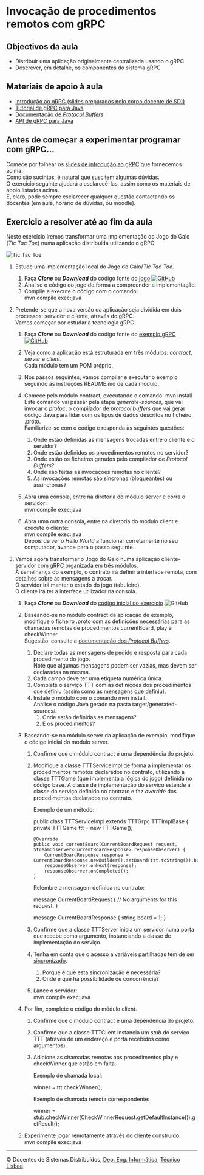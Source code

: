 Invocação de procedimentos remotos com gRPC
===========================================

Objectivos da aula
------------------

*   Distribuir uma aplicação originalmente centralizada usando o gRPC
*   Descrever, em detalhe, os componentes do sistema gRPC

Materiais de apoio à aula
-------------------------

*   [Introdução ao gRPC (slides preparados pelo corpo docente de SD))](./introducao-ao-gRPC.pdf)
*   [Tutorial de gRPC para Java](https://grpc.io/docs/tutorials/basic/java.html)
*   [Documentação de _Protocol Buffers_](https://developers.google.com/protocol-buffers/docs/overview)
*   [API de gRPC para Java](https://grpc.io/grpc-java/javadoc/index.html)

Antes de começar a experimentar programar com gRPC...
-----------------------------------------------------

Comece por folhear os [slides de introdução ao gRPC](./introducao-ao-gRPC.pdf) que fornecemos acima.  
Como são sucintos, é natural que suscitem algumas dúvidas.  
O exercício seguinte ajudará a esclarecê-las, assim como os materiais de apoio listados acima.  
E, claro, pode sempre esclarecer qualquer questão contactando os docentes (em aula, horário de dúvidas, ou moodle).

Exercício a resolver até ao fim da aula
---------------------------------------

Neste exercício iremos transformar uma implementação do Jogo do Galo (_Tic Tac Toe_) numa aplicação distribuída utilizando o gRPC.

![Tic Tac Toe](./ttt.png)  

1.  Estude uma implementação local do Jogo do Galo/_Tic Tac Toe_.
    1.  Faça **_Clone_** ou **_Download_** do código fonte do [jogo ![GitHub](../_img/github.png)](https://github.com/tecnico-distsys/example_ttt) 
    2.  Analise o código do jogo de forma a compreender a implementação.
    3.  Compile e execute o código com o comando:  
        mvn compile exec:java  
          
        
2.  Pretende-se que a nova versão da aplicação seja dividida em dois processos: servidor e cliente, através do gRPC.  
    Vamos começar por estudar a tecnologia gRPC.
    1.  Faça **_Clone_** ou **_Download_** do código fonte do [exemplo gRPC ![GitHub](../_img/github.png)](https://github.com/tecnico-distsys/example_grpc)   
        
    2.  Veja como a aplicação está estruturada em três módulos: _contract_, _server_ e _client_.  
        Cada módulo tem um POM próprio.
    3.  Nos passos seguintes, vamos compilar e executar o exemplo seguindo as instruções README.md de cada módulo.  
        
    4.  Comece pelo módulo contract, executando o comando: mvn install  
        Este comando vai passar pela etapa _generate-sources_, que vai invocar o _protoc_, o compilador de _protocol buffers_ que vai gerar código Java para lidar com os tipos de dados descritos no ficheiro .proto.  
        Familiarize-se com o código e responda às seguintes questões:
        1.  Onde estão definidas as mensagens trocadas entre o cliente e o servidor?
        2.  Onde estão definidos os procedimentos remotos no servidor?
        3.  Onde estão os ficheiros gerados pelo compilador de _Protocol Buffers_?
        4.  Onde são feitas as invocações remotas no cliente?
        5.  As invocações remotas são síncronas (bloqueantes) ou assíncronas?
    5.  Abra uma consola, entre na diretoria do módulo server e corra o servidor:  
        mvn compile exec:java
    6.  Abra uma outra consola, entre na diretoria do módulo client e execute o cliente:  
        mvn compile exec:java  
        Depois de ver o _Hello World_ a funcionar corretamente no seu computador, avance para o passo seguinte.  
          
        
3.  Vamos agora transformar o Jogo do Galo numa aplicação cliente-servidor com gRPC organizada em três módulos.  
    À semelhança do exemplo, o contrato irá definir a interface remota, com detalhes sobre as mensagens a trocar.  
    O servidor irá manter o estado do jogo (tabuleiro).  
    O cliente irá ter a interface utilizador na consola.  
      
    1.  Faça **_Clone_** ou **_Download_** do [código inicial do exercício](https://github.com/tecnico-distsys/exercise_ttt-grpc) ![GitHub](../_img/github.png)  
          
        
    2.  Baseando-se no módulo contract da aplicação de exemplo, modifique o ficheiro .proto com as definições necessárias para as chamadas remotas de procedimentos currentBoard, play e checkWinner.  
        Sugestão: consulte a [documentação dos _Protocol Buffers_](https://developers.google.com/protocol-buffers/docs/overview).
        1.  Declare todas as mensagens de pedido e resposta para cada procedimento do jogo.  
            Note que algumas mensagens podem ser vazias, mas devem ser declaradas na mesma.
        2.  Cada campo deve ter uma etiqueta numérica única.
        3.  Complete o serviço TTT com as definições dos procedimentos que definiu (assim como as mensagens que definiu).
        4.  Instale o módulo com o comando mvn install.  
            Analise o código Java gerado na pasta target/generated-sources/.
            1.  Onde estão definidas as mensagens?
            2.  E os procedimentos?  
                  
                
    3.  Baseando-se no módulo server da aplicação de exemplo, modifique o código inicial do módulo server.
        1.  Confirme que o módulo contract é uma dependência do projeto.
        2.  Modifique a classe TTTServiceImpl de forma a implementar os procedimentos remotos declarados no contrato, utilizando a classe TTTGame (que implementa a lógica do jogo) definida no código base. A classe de implementação do serviço estende a classe do serviço definido no contrato e faz _override_ dos procedimentos declarados no contrato.  
              
            Exemplo de um método:
            
            public class TTTServiceImpl extends TTTGrpc.TTTImplBase {
            	private TTTGame ttt = new TTTGame();
            
            	@Override
            	public void currentBoard(CurrentBoardRequest request, StreamObserver<CurrentBoardResponse> responseObserver) {
            		CurrentBoardResponse response = CurrentBoardResponse.newBuilder().setBoard(ttt.toString()).build();
            		responseObserver.onNext(response);
            		responseObserver.onCompleted();
            	}
            								
            
              
            Relembre a mensagem definida no contrato:
            
            message CurrentBoardRequest {
             	// No arguments for this request.
            }
            
            message CurrentBoardResponse {
            	string board = 1;
            }							
            
        3.  Confirme que a classe TTTServer inicia um servidor numa porta que recebe como argumento, instanciando a classe de implementação do serviço.
        4.  Tenha em conta que o acesso a variáveis partilhadas tem de ser [sincronizado](../02-tools-sockets/java-synch/index.html).
            1.  Porque é que esta sincronização é necessária?
            2.  Onde é que há possibilidade de concorrência?
        5.  Lance o servidor:  
            mvn compile exec:java  
              
            
    4.  Por fim, complete o código do módulo client.
        1.  Confirme que o módulo contract é uma dependência do projeto.
        2.  Confirme que a classe TTTClient instancia um _stub_ do serviço TTT (através de um endereço e porta recebidos como argumentos).
        3.  Adicione as chamadas remotas aos procedimentos play e checkWinner que estão em falta.  
              
            Exemplo de chamada local:
            
            winner = ttt.checkWinner();
            								
            
            Exemplo de chamada remota correspondente:
            
            winner = stub.checkWinner(CheckWinnerRequest.getDefaultInstance()).getResult();
            								
            
    5.  Experimente jogar remotamente através do cliente construído:  
        mvn compile exec:java  
        

* * *

© Docentes de Sistemas Distribuídos, [Dep. Eng. Informática](http://www.dei.tecnico.ulisboa.pt/), [Técnico Lisboa](http://www.ist.eu)